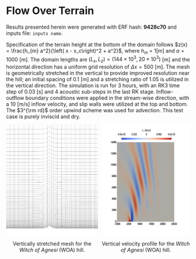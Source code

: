# Flow Over Terrain

Results presented herein were generated with ERF hash: **9428c70** and inputs file: `inputs name`.
     
Specification of the terrain height at the bottom of the domain follows $z(x) = \frac{h_{m} a^2}{\left( x - x_c\right)^2 + a^2}$, where $h_m$ = 1[m] and $a = 1000$ [m]. The domain lengths are $(L_x, L_z) = (144\times 10^3, 20\times 10^3)$ [m] and the  horizontal direction has a uniform grid resolution of $\Delta x = 500$ [m]. The mesh is geometrically stretched in the vertical to provide improved resolution near the hill; an initial spacing of 0.1 [m] and a stretching ratio of 1.05 is utilized in the vertical direction. The simulation is run for 3 hours, with an RK3 time step of 0.03 [s] and 4 acoustic sub-steps in the last RK stage. Inflow-outflow boundary conditions were applied in the stream-wise direction, with a 10 [m/s] inflow velocity, and slip walls were utilized at the top and bottom. The $3^{\rm rd}$ order upwind scheme was used for advection. This test case is purely inviscid and dry.


<div style="display: flex; align-items: center; justify-content: space-between;">
  <div style="text-align: center; margin-right: 10px;">
    <img src="WoA_mesh.png" alt="Vertically stretched mesh" width="300" height="300">
    <p>Vertically stretched mesh for the <i>Witch of Agnesi</i> (WOA) hill.</p>
  </div>
  <div style="text-align: center;">
    <img src="WoA_zvel.png" alt="Vertical velocity profile" width="300" height="300">
    <p>Vertical velocity profile for the <i>Witch of Agnesi</i> (WOA) hill.</p>
  </div>
</div>

